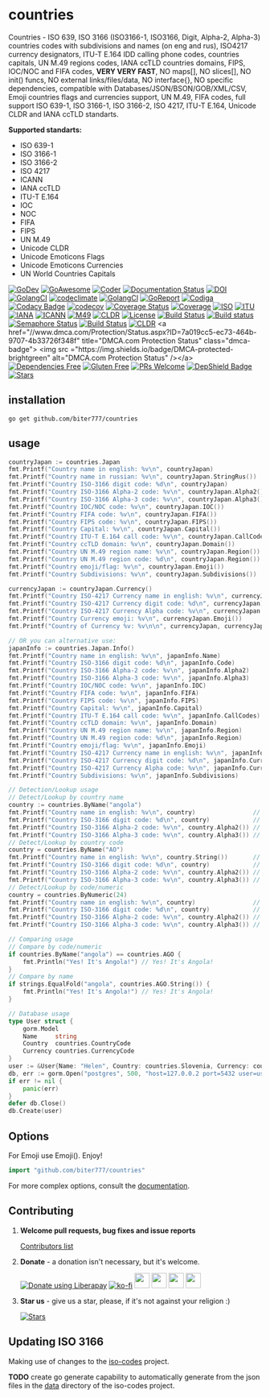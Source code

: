 # countries

Countries - ISO 639, ISO 3166 (ISO3166-1, ISO3166, Digit, Alpha-2, Alpha-3) countries codes with subdivisions and names (on eng and rus), ISO4217 currency designators, ITU-T E.164 IDD calling phone codes, countries capitals, UN M.49 regions codes, IANA ccTLD countries domains, FIPS, IOC/NOC and FIFA codes, **VERY VERY FAST**, NO maps[], NO slices[], NO init() funcs, NO external links/files/data, NO interface{}, NO specific dependencies, compatible with Databases/JSON/BSON/GOB/XML/CSV, Emoji countries flags and currencies support, UN M.49, FIFA codes, full support ISO 639-1, ISO 3166-1, ISO 3166-2, ISO 4217, ITU-T E.164, Unicode CLDR and IANA ccTLD standarts.

**Supported standarts:**
   - ISO 639-1
   - ISO 3166-1
   - ISO 3166-2
   - ISO 4217
   - ICANN
   - IANA ccTLD
   - ITU-T E.164
   - IOC
   - NOC
   - FIFA
   - FIPS
   - UN M.49
   - Unicode CLDR 
   - Unicode Emoticons Flags
   - Unicode Emoticons Currencies 
   - UN World Countries Capitals

[![GoDev](https://img.shields.io/badge/godev-reference-5b77b3)](https://pkg.go.dev/github.com/biter777/countries?tab=doc)
[![GoAwesome](https://img.shields.io/badge/awesome%20go-reference-5b77b3)](https://awesome-go.com/utilities/)
[![Coder](https://img.shields.io/badge/coder-reference-5b77b3)](https://coder.social/biter777/countries)
[![Documentation Status](https://readthedocs.org/projects/countries/badge/?version=latest)](https://countries.readthedocs.io/en/latest/?badge=latest)
[![DOI](https://zenodo.org/badge/182808313.svg)](https://zenodo.org/badge/latestdoi/182808313)
[![GolangCI](https://lift.sonatype.com/api/badge/github.com/biter777/countries)](https://lift.sonatype.com/results/github.com/biter777/countries)
[![codeclimate](https://codeclimate.com/github/biter777/countries/badges/gpa.svg)](https://codeclimate.com/github/biter777/countries)
[![GolangCI](https://golangci.com/badges/github.com/biter777/countries.svg?style=flat)](https://golangci.com/r/github.com/biter777/countries)
[![GoReport](https://goreportcard.com/badge/github.com/biter777/countries)](https://goreportcard.com/report/github.com/biter777/countries)
[![Codiga](https://img.shields.io/badge/codiga%20quality-A+-brightgreen)](https://app.codiga.io/project/3255/dashboard)
[![Codacy Badge](https://api.codacy.com/project/badge/Grade/08eb1d2ff62e465091b3a288ae078a96)](https://www.codacy.com/manual/biter777/countries?utm_source=github.com&amp;utm_medium=referral&amp;utm_content=biter777/countries&amp;utm_campaign=Badge_Grade)
[![codecov](https://codecov.io/gh/biter777/countries/branch/master/graph/badge.svg)](https://codecov.io/gh/biter777/countries)
[![Coverage Status](https://coveralls.io/repos/github/biter777/countries/badge.svg?branch=master)](https://coveralls.io/github/biter777/countries?branch=master)
[![Coverage](https://img.shields.io/badge/coverage-gocover.io-brightgreen)](https://gocover.io/github.com/biter777/countries)
[![ISO](https://img.shields.io/badge/powered%20by-ISO-brightgreen)](https://www.iso.org/)
[![ITU](https://img.shields.io/badge/powered%20by-ITU-brightgreen)](https://www.itu.int/)
[![IANA](https://img.shields.io/badge/powered%20by-IANA-brightgreen)](http://www.iana.org/)
[![ICANN](https://img.shields.io/badge/powered%20by-ICANN-brightgreen)](https://www.icann.org/)
[![M49](https://img.shields.io/badge/powered%20by-UN%20M49-brightgreen)](https://unstats.un.org/unsd/methodology/m49/)
[![CLDR](https://img.shields.io/badge/powered%20by-CLDR-brightgreen)](https://cldr.unicode.org/)
[![License](https://img.shields.io/badge/License-BSD%202--Clause-brightgreen.svg)](https://opensource.org/licenses/BSD-2-Clause)
[![Build Status](https://travis-ci.org/biter777/countries.svg?branch=master)](https://travis-ci.org/biter777/countries)
[![Build status](https://ci.appveyor.com/api/projects/status/t9lpor9o8tpacpmr/branch/master?svg=true)](https://ci.appveyor.com/project/biter777/countries/branch/master)
[![Semaphore Status](https://biter777.semaphoreci.com/badges/countries.svg?style=shields)](https://biter777.semaphoreci.com/projects/countries)
[![Build Status](https://github.com/biter777/countries/actions/workflows/go.yml/badge.svg)](https://github.com/biter777/countries/actions/workflows/go.yml)
[![CLDR](https://img.shields.io/badge/deepsource-passing-brightgreen)]([https://cldr.unicode.org/](https://deepsource.io/gh/biter777/countries))
<a href="//www.dmca.com/Protection/Status.aspx?ID=7a019cc5-ec73-464b-9707-4b33726f348f" title="DMCA.com Protection Status" class="dmca-badge"> <img src ="https://img.shields.io/badge/DMCA-protected-brightgreen" alt="DMCA.com Protection Status" /></a>
[![Dependencies Free](https://img.shields.io/badge/dependencies-free-brightgreen)](https://pkg.go.dev/github.com/biter777/countries?tab=imports)
[![Gluten Free](https://img.shields.io/badge/gluten-free-brightgreen)](https://www.scsglobalservices.com/services/gluten-free-certification)
[![PRs Welcome](https://img.shields.io/badge/PRs-welcome-brightgreen)](https://github.com/biter777/countries/pulls)
[![DepShield Badge](https://depshield.sonatype.org/badges/biter777/countries/depshield.svg)](https://depshield.github.io)
[![Stars](https://img.shields.io/github/stars/biter777/countries?label=Please%20like%20us&style=social)](https://github.com/biter777/countries/stargazers)
<br/>

## installation

```shell
go get github.com/biter777/countries
```

## usage

```go
countryJapan := countries.Japan
fmt.Printf("Country name in english: %v\n", countryJapan)                   // Japan
fmt.Printf("Country name in russian: %v\n", countryJapan.StringRus())       // Япония
fmt.Printf("Country ISO-3166 digit code: %d\n", countryJapan)               // 392
fmt.Printf("Country ISO-3166 Alpha-2 code: %v\n", countryJapan.Alpha2())    // JP
fmt.Printf("Country ISO-3166 Alpha-3 code: %v\n", countryJapan.Alpha3())    // JPN
fmt.Printf("Country IOC/NOC code: %v\n", countryJapan.IOC())                // JPN
fmt.Printf("Country FIFA code: %v\n", countryJapan.FIFA())                  // JPN
fmt.Printf("Country FIPS code: %v\n", countryJapan.FIPS())                  // JA
fmt.Printf("Country Capital: %v\n", countryJapan.Capital())                 // Tokyo
fmt.Printf("Country ITU-T E.164 call code: %v\n", countryJapan.CallCodes()) // +81
fmt.Printf("Country ccTLD domain: %v\n", countryJapan.Domain())             // .jp
fmt.Printf("Country UN M.49 region name: %v\n", countryJapan.Region())      // Asia
fmt.Printf("Country UN M.49 region code: %d\n", countryJapan.Region())      // 142
fmt.Printf("Country emoji/flag: %v\n", countryJapan.Emoji())                // 🇯🇵
fmt.Printf("Country Subdivisions: %v\n", countryJapan.Subdivisions())       // Hokkaido Aomori Iwate Miyagi Akita Yamagata Fukushima Ibaraki Tochigi Gunma Saitama Chiba Tokyo Kanagawa Niigata Toyama Ishikawa Fukui Yamanashi Nagano Gifu Shizuoka Aichi Mie Shiga Kyoto Osaka Hyogo Nara Wakayama Tottori Shimane Okayama Hiroshima Yamaguchi Tokushima Kagawa Ehime Kochi Fukuoka Saga Nagasaki Kumamoto Oita Miyazaki Kagoshima Okinawa

currencyJapan := countryJapan.Currency()
fmt.Printf("Country ISO-4217 Currency name in english: %v\n", currencyJapan)           // Yen
fmt.Printf("Country ISO-4217 Currency digit code: %d\n", currencyJapan)                // 392
fmt.Printf("Country ISO-4217 Currency Alpha code: %v\n", currencyJapan.Alpha())        // JPY
fmt.Printf("Country Currency emoji: %v\n", currencyJapan.Emoji())                      // 💴
fmt.Printf("Country of Currency %v: %v\n\n", currencyJapan, currencyJapan.Countries()) // Japan

// OR you can alternative use:
japanInfo := countries.Japan.Info()
fmt.Printf("Country name in english: %v\n", japanInfo.Name)                          // Japan
fmt.Printf("Country ISO-3166 digit code: %d\n", japanInfo.Code)                      // 392
fmt.Printf("Country ISO-3166 Alpha-2 code: %v\n", japanInfo.Alpha2)                  // JP
fmt.Printf("Country ISO-3166 Alpha-3 code: %v\n", japanInfo.Alpha3)                  // JPN
fmt.Printf("Country IOC/NOC code: %v\n", japanInfo.IOC)                              // JPN
fmt.Printf("Country FIFA code: %v\n", japanInfo.FIFA)                                // JPN
fmt.Printf("Country FIPS code: %v\n", japanInfo.FIPS)                                // JPN
fmt.Printf("Country Capital: %v\n", japanInfo.Capital)                               // Tokyo
fmt.Printf("Country ITU-T E.164 call code: %v\n", japanInfo.CallCodes)               // +81
fmt.Printf("Country ccTLD domain: %v\n", japanInfo.Domain)                           // .jp
fmt.Printf("Country UN M.49 region name: %v\n", japanInfo.Region)                    // Asia
fmt.Printf("Country UN M.49 region code: %d\n", japanInfo.Region)                    // 142
fmt.Printf("Country emoji/flag: %v\n", japanInfo.Emoji)                              // 🇯🇵
fmt.Printf("Country ISO-4217 Currency name in english: %v\n", japanInfo.Currency)    // Yen
fmt.Printf("Country ISO-4217 Currency digit code: %d\n", japanInfo.Currency)         // 392
fmt.Printf("Country ISO-4217 Currency Alpha code: %v\n", japanInfo.Currency.Alpha()) // JPY
fmt.Printf("Country Subdivisions: %v\n", japanInfo.Subdivisions)                     // Hokkaido Aomori Iwate Miyagi Akita Yamagata Fukushima Ibaraki Tochigi Gunma Saitama Chiba Tokyo Kanagawa Niigata Toyama Ishikawa Fukui Yamanashi Nagano Gifu Shizuoka Aichi Mie Shiga Kyoto Osaka Hyogo Nara Wakayama Tottori Shimane Okayama Hiroshima Yamaguchi Tokushima Kagawa Ehime Kochi Fukuoka Saga Nagasaki Kumamoto Oita Miyazaki Kagoshima Okinawa

// Detection/Lookup usage
// Detect/Lookup by country name
country := countries.ByName("angola")
fmt.Printf("Country name in english: %v\n", country)                // Angola
fmt.Printf("Country ISO-3166 digit code: %d\n", country)            // 24
fmt.Printf("Country ISO-3166 Alpha-2 code: %v\n", country.Alpha2()) // AO
fmt.Printf("Country ISO-3166 Alpha-3 code: %v\n", country.Alpha3()) // AGO
// Detect/Lookup by country code
country = countries.ByName("AO")
fmt.Printf("Country name in english: %v\n", country.String())       // Angola
fmt.Printf("Country ISO-3166 digit code: %d\n", country)            // 24
fmt.Printf("Country ISO-3166 Alpha-2 code: %v\n", country.Alpha2()) // AO
fmt.Printf("Country ISO-3166 Alpha-3 code: %v\n", country.Alpha3()) // AGO
// Detect/Lookup by code/numeric
country = countries.ByNumeric(24)
fmt.Printf("Country name in english: %v\n", country)                // Angola
fmt.Printf("Country ISO-3166 digit code: %d\n", country)            // 24
fmt.Printf("Country ISO-3166 Alpha-2 code: %v\n", country.Alpha2()) // AO
fmt.Printf("Country ISO-3166 Alpha-3 code: %v\n", country.Alpha3()) // AGO

// Comparing usage
// Compare by code/numeric
if countries.ByName("angola") == countries.AGO {
	fmt.Println("Yes! It's Angola!") // Yes! It's Angola!
}
// Compare by name
if strings.EqualFold("angola", countries.AGO.String()) {
	fmt.Println("Yes! It's Angola!") // Yes! It's Angola!
}

// Database usage
type User struct {
	gorm.Model
	Name     string
	Country  countries.CountryCode
	Currency countries.CurrencyCode
}
user := &User{Name: "Helen", Country: countries.Slovenia, Currency: countries.CurrencyEUR}
db, err := gorm.Open("postgres", 500, "host=127.0.0.2 port=5432 user=usr password=1234567 dbname=db")
if err != nil {
	panic(err)
}
defer db.Close()
db.Create(user)
```

## Options

For Emoji use Emoji(). Enjoy!

```go
import "github.com/biter777/countries"
```

For more complex options, consult the [documentation](http://godoc.org/github.com/biter777/countries).

## Contributing

1. **Welcome pull requests, bug fixes and issue reports**

	[Contributors list](https://github.com/biter777/countries/graphs/contributors)
	
2. **Donate** - a donation isn't necessary, but it's welcome.

	<noscript><a href="https://liberapay.com/biter777/donate"><img alt="Donate using Liberapay" src="https://liberapay.com/assets/widgets/donate.svg"></a></noscript>
	[![ko-fi](https://www.ko-fi.com/img/githubbutton_sm.svg)](https://ko-fi.com/I2I61D1XZ) <a href="https://pay.cloudtips.ru/p/94fc4268" target="_blank"><img height="30" src="https://usa.visa.com/dam/VCOM/regional/lac/ENG/Default/Partner%20With%20Us/Payment%20Technology/visapos/full-color-800x450.jpg"></a> <a href="https://pay.cloudtips.ru/p/94fc4268" target="_blank"><img height="30" src="https://brand.mastercard.com/content/dam/mccom/brandcenter/thumbnails/mastercard_debit_sym_decal_web_105px.png"></a> <a href="https://pay.cloudtips.ru/p/94fc4268" target="_blank"><img height="30" src="https://developer.apple.com/assets/elements/icons/apple-pay/apple-pay.svg"></a> <a href="https://pay.cloudtips.ru/p/94fc4268" target="_blank"><img height="30" src="https://developers.google.com/pay/api/images/brand-guidelines/google-pay-mark.png"></a> <br/>

3. **Star us** - give us a star, please, if it's not against your religion :)


	[![Stars](https://img.shields.io/github/stars/biter777/countries?label=Please%20like%20us&style=social)](https://github.com/biter777/countries/stargazers)

## Updating ISO 3166

Making use of changes to the [iso-codes](https://salsa.debian.org/iso-codes-team/iso-codes) project.

**TODO** create go generate capability to automatically generate from the json files
in the [data](https://salsa.debian.org/iso-codes-team/iso-codes/-/tree/main/data/)
directory of the iso-codes project.
